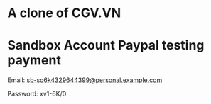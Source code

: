 # A clone of CGV.VN

# Sandbox Account Paypal testing payment

Email: sb-so6k4329644399@personal.example.com

Password: xv1-6K/0
